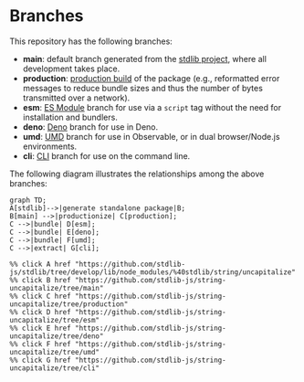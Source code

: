 <!--

@license Apache-2.0

Copyright (c) 2023 The Stdlib Authors.

Licensed under the Apache License, Version 2.0 (the "License");
you may not use this file except in compliance with the License.
You may obtain a copy of the License at

    http://www.apache.org/licenses/LICENSE-2.0

Unless required by applicable law or agreed to in writing, software
distributed under the License is distributed on an "AS IS" BASIS,
WITHOUT WARRANTIES OR CONDITIONS OF ANY KIND, either express or implied.
See the License for the specific language governing permissions and
limitations under the License.

-->

# Branches

This repository has the following branches:

-   **main**: default branch generated from the [stdlib project][stdlib-url], where all development takes place.
-   **production**: [production build][production-url] of the package (e.g., reformatted error messages to reduce bundle sizes and thus the number of bytes transmitted over a network).
-   **esm**: [ES Module][esm-url] branch for use via a `script` tag without the need for installation and bundlers.
-   **deno**: [Deno][deno-url] branch for use in Deno.
-   **umd**: [UMD][umd-url] branch for use in Observable, or in dual browser/Node.js environments.
-   **cli**: [CLI][cli-url] branch for use on the command line.

The following diagram illustrates the relationships among the above branches:

```mermaid
graph TD;
A[stdlib]-->|generate standalone package|B;
B[main] -->|productionize| C[production];
C -->|bundle| D[esm];
C -->|bundle| E[deno];
C -->|bundle| F[umd];
C -->|extract| G[cli];

%% click A href "https://github.com/stdlib-js/stdlib/tree/develop/lib/node_modules/%40stdlib/string/uncapitalize"
%% click B href "https://github.com/stdlib-js/string-uncapitalize/tree/main"
%% click C href "https://github.com/stdlib-js/string-uncapitalize/tree/production"
%% click D href "https://github.com/stdlib-js/string-uncapitalize/tree/esm"
%% click E href "https://github.com/stdlib-js/string-uncapitalize/tree/deno"
%% click F href "https://github.com/stdlib-js/string-uncapitalize/tree/umd"
%% click G href "https://github.com/stdlib-js/string-uncapitalize/tree/cli"
```

[stdlib-url]: https://github.com/stdlib-js/stdlib/tree/develop/lib/node_modules/%40stdlib/string/uncapitalize
[production-url]: https://github.com/stdlib-js/string-uncapitalize/tree/production
[deno-url]: https://github.com/stdlib-js/string-uncapitalize/tree/deno
[umd-url]: https://github.com/stdlib-js/string-uncapitalize/tree/umd
[esm-url]: https://github.com/stdlib-js/string-uncapitalize/tree/esm
[cli-url]: https://github.com/stdlib-js/string-uncapitalize/tree/cli